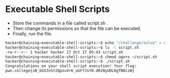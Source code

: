 # Executable Shell Scripts
- Store the commands in a file called script.sh .
- Then change its permissions so that the file can be executed.
- Finally, run the file.
```bash
hacker@chaining~executable-shell-scripts:~$ echo "/challenge/solve" > script.sh
hacker@chaining~executable-shell-scripts:~$ ls -l script.sh
-rw-r--r-- 1 hacker hacker 17 Oct 17 05:43 script.sh
hacker@chaining~executable-shell-scripts:~$ chmod ugo+x ~/script.sh
hacker@chaining~executable-shell-scripts:~$ ./script.sh
Congratulations on your shell script execution! Your flag:
pwn.college{sN_kGXJnSt2Qpxvdr6_uGFfJsY0.dRzNyUDL0gTN0czW}
```
